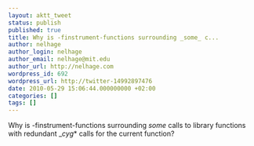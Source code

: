 ```yaml
---
layout: aktt_tweet
status: publish
published: true
title: Why is -finstrument-functions surrounding _some_ c...
author: nelhage
author_login: nelhage
author_email: nelhage@mit.edu
author_url: http://nelhage.com
wordpress_id: 692
wordpress_url: http://twitter-14992897476
date: 2010-05-29 15:06:44.000000000 +02:00
categories: []
tags: []
---
```

Why is -finstrument-functions surrounding _some_ calls to library functions with redundant __cyg_* calls for the current function?
